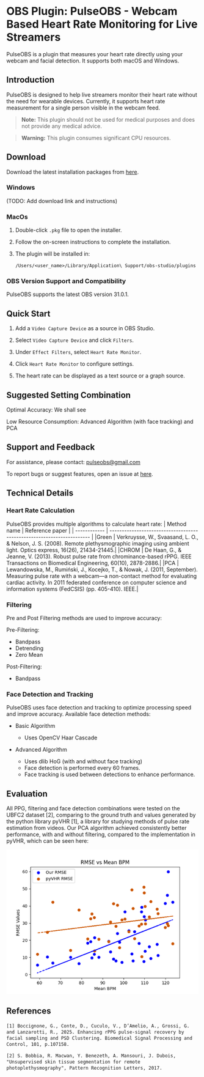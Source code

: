 # OBS Plugin: PulseOBS - Webcam Based Heart Rate Monitoring for Live Streamers
PulseOBS is a plugin that measures your heart rate directly using your webcam and facial detection. It supports both macOS and Windows.

## Introduction

PulseOBS is designed to help live streamers monitor their heart rate without the need for wearable devices. Currently, it supports heart rate measurement for a single person visible in the webcam feed.

> **Note:** This plugin should not be used for medical purposes and does not provide any medical advice.

> **Warning:** This plugin consumes significant CPU resources.

## Download
Download the latest installation packages from [here](https://github.com/Maciek03102003/PulseOBS/releases).

### Windows
(TODO: Add download link and instructions)

### MacOs
1. Double-click `.pkg` file to open the installer.

2. Follow the on-screen instructions to complete the installation.

3. The plugin will be installed in:
    ```
    /Users/<user_name>/Library/Application\ Support/obs-studio/plugins
    ```

### OBS Version Support and Compatibility
PulseOBS supports the latest OBS version 31.0.1.

## Quick Start

1. Add a `Video Capture Device` as a source in OBS Studio.

2. Select `Video Capture Device` and click `Filters`.

3. Under `Effect Filters`, select `Heart Rate Monitor`.

4. Click `Heart Rate Monitor` to configure settings.

5. The heart rate can be displayed as a text source or a graph source.

## Suggested Setting Combination
Optimal Accuracy: We shall see

Low Resource Consumption:  Advanced Algorithm (with face tracking) and PCA

## Support and Feedback

For assistance, please contact: pulseobs@gmail.com

To report bugs or suggest features, open an issue at [here](https://github.com/Maciek03102003/PulseOBS/issues).

## Technical Details

### Heart Rate Calculation
PulseOBS provides multiple algorithms to calculate heart rate:
| Method name    |  Reference paper |
| ------------ | ---------------------------------------------------------------------- |
|Green    | Verkruysse, W., Svaasand, L. O., & Nelson, J. S. (2008). Remote plethysmographic imaging using ambient light. Optics express, 16(26), 21434-21445.|
|CHROM    | De Haan, G., & Jeanne, V. (2013). Robust pulse rate from chrominance-based rPPG. IEEE Transactions on Biomedical Engineering, 60(10), 2878-2886.|
|PCA      | Lewandowska, M., Rumiński, J., Kocejko, T., & Nowak, J. (2011, September). Measuring pulse rate with a webcam—a non-contact method for evaluating cardiac activity. In 2011 federated conference on computer science and information systems (FedCSIS) (pp. 405-410). IEEE.|

### Filtering
Pre and Post Filtering methods are used to improve accuracy:

Pre-Filtering:
- Bandpass
- Detrending
- Zero Mean

Post-Filtering:
- Bandpass

### Face Detection and Tracking
PulseOBS uses face detection and tracking to optimize processing speed and improve accuracy. Available face detection methods:

- Basic Algorithm
    - Uses OpenCV Haar Cascade

- Advanced Algorithm
    - Uses dlib HoG (with and without face tracking)
    - Face detection is performed every 60 frames.
    - Face tracking is used between detections to enhance performance.

## Evaluation
All PPG, filtering and face detection combinations were tested on the UBFC2 dataset [2], comparing to the ground truth and values generated by the python library pyVHR [1], a library for studying methods of pulse rate estimation from videos. Our PCA algorithm achieved consistently better performance, with and without filtering, compared to the implementation in pyVHR, which can be seen here:

![Detrend_PCA_None](eval/graphs/Detrend_PCA_None/HR_Line.png)

## References
```
[1] Boccignone, G., Conte, D., Cuculo, V., D’Amelio, A., Grossi, G. and Lanzarotti, R., 2025. Enhancing rPPG pulse-signal recovery by facial sampling and PSD Clustering. Biomedical Signal Processing and Control, 101, p.107158.
```
```
[2] S. Bobbia, R. Macwan, Y. Benezeth, A. Mansouri, J. Dubois, "Unsupervised skin tissue segmentation for remote photoplethysmography", Pattern Recognition Letters, 2017.
```

